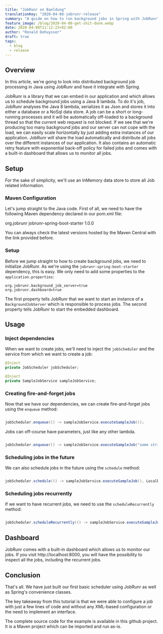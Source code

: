 ```yaml
---
title: "JobRunr on Baeldung"
translationKey: "2020-04-08-jobrunr-release"
summary: "A guide on how to run background jobs in Spring with JobRunr"
feature_image: /blog/2020-04-08-get-shit-done.webp
date: 2020-04-08T11:12:23+02:00
author: "Ronald Dehuysser"
draft: true
tags:
  - blog
  - release
---
```

## Overview

In this article, we're going to look into distributed background job processing in Java using JobRunr and have it integrate with Spring.  

JobRunr is a library that we can embed in our application and which allows us to schedule background jobs using a Java 8 lambda. To do it's job, JobRunr analyses the Java 8 lambda, serializes it as Json and stores it into either a database or a NoSql data store. 
A job can be a short or long-running processes and it will be automatically off-loaded to a background thread so that the current web request is not blocked. If we see that we're producing too many background jobs and our server can not cope with the load, we can easily scale horizontally by just adding extra instances of our application. JobRunr will share the load automatically and distribute all jobs over the different instances of our application.
It also contains an automatic retry feature with exponential back-off policy for failed jobs and comes with a built-in dashboard that allows us to monitor all jobs.


## Setup
For the sake of simplicity, we'll use an InMemory data store to store all Job related information.


### Maven Configuration
Let's jump straight to the Java code. First of all, we need to have the following Maven dependency declared in our pom.xml file:

<dependency>
    <groupId>org.jobrunr</groupId>
    <artifactId>jobrunr-spring-boot-starter</artifactId>
    <version>1.0.0</version>
</dependency>

You can always check the latest versions hosted by the Maven Central with the link provided before.

### Setup
Before we jump straight to how to create background jobs, we need to initialize JobRunr. As we're using the `jobrunr-spring-boot-starter` dependency, this is easy. We only need to add some properties to the `application.properties`:

```
org.jobrunr.background_job_server=true
org.jobrunr.dashboard=true
```

The first property tells JobRunr that we want to start an instance of a `BackgroundJobServer` which is responsible to process jobs. The second property tells JobRunr to start the embedded dashboard.

## Usage
### Inject dependencies
When we want to create jobs, we'll need to inject the `jobScheduler` and the service from which we want to create a job:
```java
@Inject
private JobScheduler jobScheduler;

@Inject
private SampleJobService sampleJobService;
```

### Creating fire-and-forget jobs
Now that we have our dependencies, we can create fire-and-forget jobs using the `enqueue` method:

```java

jobScheduler.enqueue(() -> sampleJobService.executeSampleJob());
```

Jobs can off-course have parameters, just like any other lambda.

```java

jobScheduler.enqueue(() -> sampleJobService.executeSampleJob("some string"));
```


### Scheduling jobs in the future
We can also schedule jobs in the future using the `schedule` method:

```java

jobScheduler.schedule(() -> sampleJobService.executeSampleJob(), LocalDateTime.now().plusHours(5));
```

### Scheduling jobs recurrently
If we want to have recurrent jobs, we need to use the `scheduleRecurrently` method:

```java

jobScheduler.scheduleRecurrently(() -> sampleJobService.executeSampleJob(), Cron.hourly());
```

## Dashboard
JobRunr comes with a built-in dashboard which allows us to monitor our jobs. If you visit http://localhost:8000, you will have the possibility to inspect all the jobs, including the recurrent jobs.

## Conclusion
That's all. We have just built our first basic scheduler using JobRunr as well as Spring's convenience classes.

The key takeaway from this tutorial is that we were able to configure a job with just a few lines of code and without any XML-based configuration or the need to implement an interface.

The complete source code for the example is available in this github project. It is a Maven project which can be imported and run as-is.